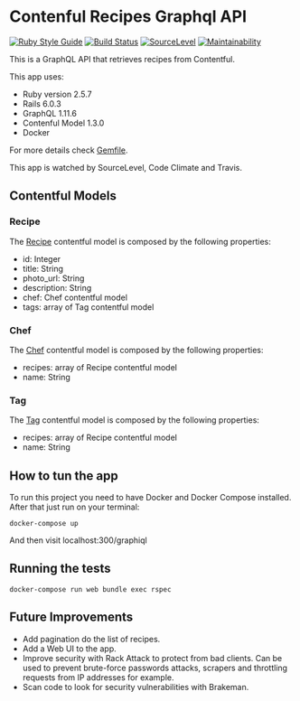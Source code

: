 # Contenful Recipes Graphql API
[![Ruby Style Guide](https://img.shields.io/badge/code_style-rubocop-brightgreen.svg)](https://github.com/rubocop-hq/rubocop) 
[![Build Status](https://travis-ci.com/aranhaqg/contentful-recipes.svg?branch=main)](https://travis-ci.com/aranhaqg/contentful-recipes) 
[![SourceLevel](https://app.sourcelevel.io/github/aranhaqg/-/contentful-recipes.svg)](https://app.sourcelevel.io/github/aranhaqg/-/contentful-recipes) 
[![Maintainability](https://api.codeclimate.com/v1/badges/0f46ce2dd832c2015eb5/maintainability)](https://codeclimate.com/github/aranhaqg/contentful-recipes/maintainability)

This is a GraphQL API that retrieves recipes from Contentful.

This app uses:

* Ruby version 2.5.7
* Rails 6.0.3
* GraphQL 1.11.6
* Contenful Model 1.3.0
* Docker

For more details check [Gemfile](Gemfile).

This app is watched by SourceLevel, Code Climate and Travis.

## Contentful Models
### Recipe

The [Recipe](/app/models/recipe.rb) contentful model is composed by the following properties:

* id: Integer
* title: String
* photo_url: String
* description: String
* chef: Chef contentful model
* tags: array of Tag contentful model

### Chef
The [Chef](/app/models/chef.rb) contentful model is composed by the following properties:

* recipes: array of Recipe contentful model
* name: String

### Tag
The [Tag](/app/models/tag.rb) contentful model is composed by the following properties:

* recipes: array of Recipe contentful model
* name: String

## How to tun the app
To run this project you need to have Docker and Docker Compose installed. After that just run on your terminal:

```
docker-compose up
```
And then visit localhost:300/graphiql

## Running the tests

```
docker-compose run web bundle exec rspec
```
## Future Improvements

* Add pagination do the list of recipes.
* Add a Web UI to the app.
* Improve security with Rack Attack to protect from bad clients. Can be used to prevent brute-force passwords attacks, scrapers and throttling requests from IP addresses for example.
* Scan code to look for security vulnerabilities with Brakeman. 

